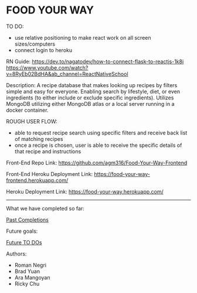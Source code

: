 # FOOD YOUR WAY

TO DO:
- use relative positioning to make react work on all screen sizes/computers
- connect login to heroku



RN Guide:
https://dev.to/nagatodev/how-to-connect-flask-to-reactjs-1k8i
https://www.youtube.com/watch?v=8RyEb02BdHA&ab_channel=ReactNativeSchool


Description:
A recipe database that makes looking up recipes by filters simple and easy for everyone. Enabling search by lifestyle, diet, or even ingredients (to either include or exclude specific ingredients). Utilizes MongoDB utilizing either MongoDB atlas or a local server running in a docker container.

ROUGH USER FLOW:
- able to request recipe search using specific filters and receive back list of matching recipes
- once a recipe is chosen, user is able to receive the specific details of that recipe and instructions

Front-End Repo Link: https://github.com/agm316/Food-Your-Way-Frontend

Front-End Heroku Deployment Link: https://food-your-way-frontend.herokuapp.com/

Heroku Deployment Link: https://food-your-way.herokuapp.com/

------------------------------------------------------------------------------------------------------------------
What we have completed so far:

[Past Completions](PastCompletion.md)

Future goals:

[Future TO DOs](FurtherGoals.md)

Authors:
- Roman Negri
- Brad Yuan
- Ara Mangoyan
- Ricky Chu
